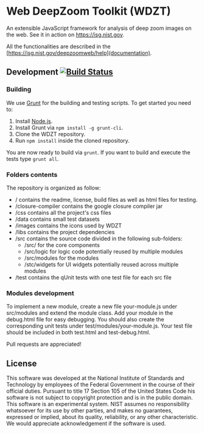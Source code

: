 # Web DeepZoom Toolkit (WDZT)

An extensible JavaScript framework for analysis of deep zoom images on the web.
See it in action on https://isg.nist.gov.

All the functionalities are described in the [https://isg.nist.gov/deepzoomweb/help](documentation).

## Development [![Build Status](https://travis-ci.org/NISTDeepZoom/WebDeepZoomToolkit.svg?branch=master)](https://travis-ci.org/NISTDeepZoom/WebDeepZoomToolkit)

### Building

We use [Grunt](http://gruntjs.com/) for the building and testing scripts.
To get started you need to:

1. Install [Node.js](http://nodejs.org/).
1. Install Grunt via `npm install -g grunt-cli`.
1. Clone the WDZT repository.
1. Run `npm install` inside the cloned repository.

You are now ready to build via `grunt`.
If you want to build and execute the tests type `grunt all`.

### Folders contents

The repository is organized as follow:
* / contains the readme, license, build files as well as html files for testing.
* /closure-compiler contains the google closure compiler jar
* /css contains all the project's css files
* /data contains small test datasets
* /images contains the icons used by WDZT
* /libs contains the project dependencies
* /src contains the source code divided in the following sub-folders:
    * /src/ for the core components
    * /src/logic for logic code potentially reused by multiple modules
    * /src/modules for the modules
    * /stc/widgets for UI widgets potentially reused across multiple modules
* /test contains the qUnit tests with one test file for each src file

### Modules development

To implement a new module, create a new file your-module.js under src/modules
and extend the module class.
Add your module in the debug.html file for easy debugging.
You should also create the corresponding unit tests under 
test/modules/your-module.js. Your test file should be included in both test.html
and test-debug.html.

Pull requests are appreciated!

## License

This software was developed at the National Institute of Standards and
Technology by employees of the Federal Government in the course of
their official duties. Pursuant to title 17 Section 105 of the United
States Code his software is not subject to copyright protection and is
in the public domain. This software is an experimental system. NIST assumes
no responsibility whatsoever for its use by other parties, and makes no
guarantees, expressed or implied, about its quality, reliability, or
any other characteristic. We would appreciate acknowledgement if the
software is used.
